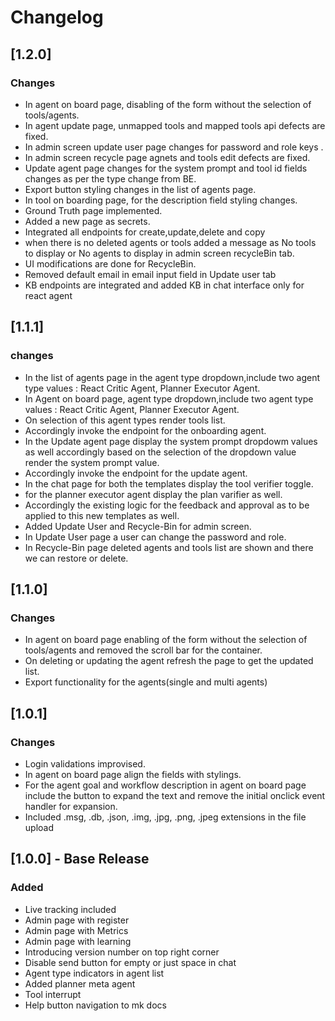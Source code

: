 # Changelog

## [1.2.0]
### Changes
- In agent on board page, disabling of the form without the selection of tools/agents.
- In agent update page, unmapped tools and mapped tools api defects are fixed.
- In admin screen update user page changes for password and role keys .
- In admin screen recycle page agnets and tools edit defects are fixed.
- Update agent page changes for the system prompt and tool id fields changes as per the type change from BE.
- Export button styling changes in the list of agents page.
- In tool on boarding page, for the description field styling changes.
- Ground Truth page implemented.
- Added a new page as secrets.
- Integrated all endpoints for create,update,delete and copy
- when there is no deleted agents or tools added a message as No tools to display or No agents to  display in admin screen recycleBin tab.
- UI modifications are done for RecycleBin.
- Removed default email in email input field in Update user tab 
- KB endpoints are integrated and added KB in chat interface only for react agent

## [1.1.1]
### changes
- In the list of agents page in the agent type dropdown,include two agent type values : React Critic Agent, Planner Executor Agent.
- In Agent on board page, agent type dropdown,include two agent type values : React Critic Agent, Planner Executor Agent.
- On selection of this agent types render tools list.
- Accordingly invoke the endpoint for the onboarding agent.
- In the Update agent page display the system prompt dropdowm values as well accordingly based on the selection of the dropdown value render the system prompt value.
- Accordingly invoke the endpoint for the update agent.
- In the chat page for both the templates display the tool verifier toggle.
- for the planner executor agent display the plan varifier as well.
- Accordingly the existing logic for the feedback and approval as to be applied to this new templates as well.
- Added Update User and Recycle-Bin for admin screen.
- In Update User page a user can change the password and role.
- In Recycle-Bin page deleted agents and tools list are shown and there we can restore or delete.

## [1.1.0]
### Changes
- In agent on board page enabling of the form without the selection of tools/agents and removed the scroll bar for the container.
- On deleting or updating the agent refresh the page to get the updated list.
- Export functionality for the agents(single and multi agents)

## [1.0.1]
### Changes
- Login validations improvised.
- In agent on board page align the fields with stylings.
- For the agent goal and workflow description in agent on board page include the button to expand the text and remove the initial onclick event handler for expansion.
- Included .msg, .db, .json, .img, .jpg, .png, .jpeg extensions in the file upload 


## [1.0.0] - Base Release
### Added
- Live tracking included
- Admin page with register
- Admin page with Metrics
- Admin page with learning
- Introducing version number on top right corner
- Disable send button for empty or just space in chat
- Agent type indicators in agent list
- Added planner meta agent
- Tool interrupt
- Help button navigation to mk docs